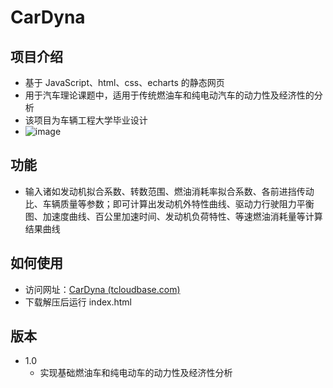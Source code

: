 # CarDyna
## 项目介绍

* 基于 JavaScript、html、css、echarts 的静态网页
* 用于汽车理论课题中，适用于传统燃油车和纯电动汽车的动力性及经济性的分析
* 该项目为车辆工程大学毕业设计
* ![image](https://user-images.githubusercontent.com/87303763/179352748-54ef2332-db9f-4b03-a011-05df96857fd5.png)


## 功能

* 输入诸如发动机拟合系数、转数范围、燃油消耗率拟合系数、各前进挡传动比、车辆质量等参数；即可计算出发动机外特性曲线、驱动力行驶阻力平衡图、加速度曲线、百公里加速时间、发动机负荷特性、等速燃油消耗量等计算结果曲线

## 如何使用

* 访问网址：[CarDyna (tcloudbase.com)](https://cardyna-3g1nkth8ac241525-1308523627.ap-shanghai.app.tcloudbase.com/)
* 下载解压后运行 index.html

## 版本

* 1.0
  * 实现基础燃油车和纯电动车的动力性及经济性分析

  
